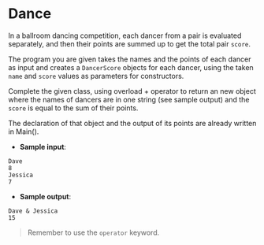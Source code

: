 # Dance

In a ballroom dancing competition, each dancer from a pair is evaluated separately, and then their points are summed up to get the total pair `score`.

The program you are given takes the names and the points of each dancer as input and creates a `DancerScore` objects for each dancer, using the taken `name` and `score` values as parameters for constructors.

Complete the given class, using overload + operator to return an new object where the names of dancers are in one string (see sample output) and the `score` is equal to the sum of their points.

The declaration of that object and the output of its points are already written in Main().

- **Sample input**:  
```
Dave
8
Jessica
7
```

- **Sample output**:  
```
Dave & Jessica
15
```

>Remember to use the `operator` keyword.
